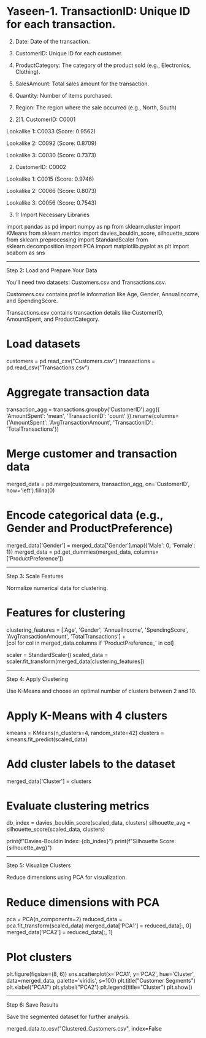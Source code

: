 # Yaseen-1. TransactionID: Unique ID for each transaction.


2. Date: Date of the transaction.


3. CustomerID: Unique ID for each customer.


4. ProductCategory: The category of the product sold (e.g., Electronics, Clothing).


5. SalesAmount: Total sales amount for the transaction.


6. Quantity: Number of items purchased.


7. Region: The region where the sale occurred (e.g., North, South)






2) 2)1. CustomerID: C0001

Lookalike 1: C0033 (Score: 0.9562)

Lookalike 2: C0092 (Score: 0.8709)

Lookalike 3: C0030 (Score: 0.7373)



2. CustomerID: C0002

Lookalike 1: C0015 (Score: 0.9746)

Lookalike 2: C0066 (Score: 0.8073)

Lookalike 3: C0056 (Score: 0.7543)





3) 1: Import Necessary Libraries

import pandas as pd
import numpy as np
from sklearn.cluster import KMeans
from sklearn.metrics import davies_bouldin_score, silhouette_score
from sklearn.preprocessing import StandardScaler
from sklearn.decomposition import PCA
import matplotlib.pyplot as plt
import seaborn as sns


---

Step 2: Load and Prepare Your Data

You’ll need two datasets: Customers.csv and Transactions.csv.

Customers.csv contains profile information like Age, Gender, AnnualIncome, and SpendingScore.

Transactions.csv contains transaction details like CustomerID, AmountSpent, and ProductCategory.


# Load datasets
customers = pd.read_csv("Customers.csv")
transactions = pd.read_csv("Transactions.csv")

# Aggregate transaction data
transaction_agg = transactions.groupby('CustomerID').agg({
    'AmountSpent': 'mean',
    'TransactionID': 'count'
}).rename(columns={'AmountSpent': 'AvgTransactionAmount', 'TransactionID': 'TotalTransactions'})

# Merge customer and transaction data
merged_data = pd.merge(customers, transaction_agg, on='CustomerID', how='left').fillna(0)

# Encode categorical data (e.g., Gender and ProductPreference)
merged_data['Gender'] = merged_data['Gender'].map({'Male': 0, 'Female': 1})
merged_data = pd.get_dummies(merged_data, columns=['ProductPreference'])


---

Step 3: Scale Features

Normalize numerical data for clustering.

# Features for clustering
clustering_features = ['Age', 'Gender', 'AnnualIncome', 'SpendingScore', 'AvgTransactionAmount', 'TotalTransactions'] + \
                      [col for col in merged_data.columns if 'ProductPreference_' in col]

scaler = StandardScaler()
scaled_data = scaler.fit_transform(merged_data[clustering_features])


---

Step 4: Apply Clustering

Use K-Means and choose an optimal number of clusters between 2 and 10.

# Apply K-Means with 4 clusters
kmeans = KMeans(n_clusters=4, random_state=42)
clusters = kmeans.fit_predict(scaled_data)

# Add cluster labels to the dataset
merged_data['Cluster'] = clusters

# Evaluate clustering metrics
db_index = davies_bouldin_score(scaled_data, clusters)
silhouette_avg = silhouette_score(scaled_data, clusters)

print(f"Davies-Bouldin Index: {db_index}")
print(f"Silhouette Score: {silhouette_avg}")


---

Step 5: Visualize Clusters

Reduce dimensions using PCA for visualization.

# Reduce dimensions with PCA
pca = PCA(n_components=2)
reduced_data = pca.fit_transform(scaled_data)
merged_data['PCA1'] = reduced_data[:, 0]
merged_data['PCA2'] = reduced_data[:, 1]

# Plot clusters
plt.figure(figsize=(8, 6))
sns.scatterplot(x='PCA1', y='PCA2', hue='Cluster', data=merged_data, palette='viridis', s=100)
plt.title("Customer Segments")
plt.xlabel("PCA1")
plt.ylabel("PCA2")
plt.legend(title="Cluster")
plt.show()


---

Step 6: Save Results

Save the segmented dataset for further analysis.

merged_data.to_csv("Clustered_Customers.csv", index=False
